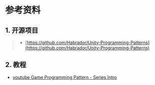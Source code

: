 # 参考资料

## 1. 开源项目

> - [https://github.com/Habrador/Unity-Programming-Patterns](https://github.com/Habrador/Unity-Programming-Patterns)

## 2. 教程

- [youtube Game Programming Pattern - Series Intro](https://www.youtube.com/watch?v=5PVkzADBk3Q&list=PL7S-IAgf3dlV6v12PM_HUp9rO5gctSLKn)
